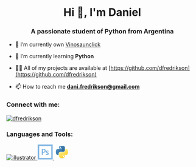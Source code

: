 <h1 align="center">Hi 👋, I'm Daniel</h1>
<h3 align="center">A passionate student of Python from Argentina</h3>

- 🔭 I’m currently own [Vinosaunclick](vinosaunclick.com)

- 🌱 I’m currently learning **Python**

- 👨‍💻 All of my projects are available at [https://github.com/dfredrikson](https://github.com/dfredrikson)

- 📫 How to reach me **dani.fredrikson@gmail.com**

<h3 align="left">Connect with me:</h3>
<p align="left">
<a href="https://linkedin.com/in/dfredrikson" target="blank"><img align="center" src="https://raw.githubusercontent.com/rahuldkjain/github-profile-readme-generator/master/src/images/icons/Social/linked-in-alt.svg" alt="dfredrikson" height="30" width="40" /></a>
</p>

<h3 align="left">Languages and Tools:</h3>
<p align="left"> <a href="https://www.adobe.com/in/products/illustrator.html" target="_blank" rel="noreferrer"> <img src="https://www.vectorlogo.zone/logos/adobe_illustrator/adobe_illustrator-icon.svg" alt="illustrator" width="40" height="40"/> </a> <a href="https://www.photoshop.com/en" target="_blank" rel="noreferrer"> <img src="https://raw.githubusercontent.com/devicons/devicon/master/icons/photoshop/photoshop-line.svg" alt="photoshop" width="40" height="40"/> </a> <a href="https://www.python.org" target="_blank" rel="noreferrer"> <img src="https://raw.githubusercontent.com/devicons/devicon/master/icons/python/python-original.svg" alt="python" width="40" height="40"/> </a> </p>
